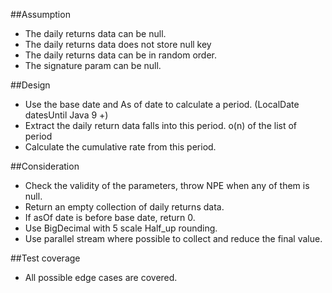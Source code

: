 ##Assumption

- The daily returns data can be null.
- The daily returns data does not store null key
- The daily returns data can be in random order.
- The signature param can be null. 

##Design

- Use the base date and As of date to calculate a period. (LocalDate datesUntil Java 9 +)  
- Extract the daily return data falls into this period. o(n) of the list of period 
- Calculate the cumulative rate from this period.

##Consideration

- Check the validity of the parameters, throw NPE when any of them is null.
- Return an empty collection of daily returns data.
- If asOf date is before base date, return 0.
- Use BigDecimal with 5 scale Half_up rounding.
- Use parallel stream where possible to collect and reduce the final value. 

##Test coverage

- All possible edge cases are covered.
 

